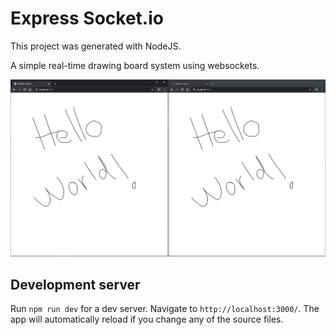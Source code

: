 # Express Socket.io

This project was generated with NodeJS.

A simple real-time drawing board system using websockets.

![Drawing board](/src/public/images/nodejs-canvas.png)

## Development server

Run `npm run dev` for a dev server. Navigate to `http://localhost:3000/`. The app will automatically reload if you change any of the source files.